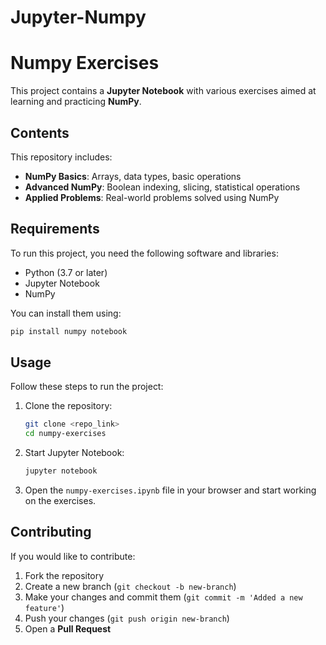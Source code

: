 # Jupyter-Numpy
# Numpy Exercises

This project contains a **Jupyter Notebook** with various exercises aimed at learning and practicing **NumPy**.

## Contents

This repository includes:
- **NumPy Basics**: Arrays, data types, basic operations
- **Advanced NumPy**: Boolean indexing, slicing, statistical operations
- **Applied Problems**: Real-world problems solved using NumPy

## Requirements

To run this project, you need the following software and libraries:
- Python (3.7 or later)
- Jupyter Notebook
- NumPy

You can install them using:
```sh
pip install numpy notebook
```

## Usage

Follow these steps to run the project:
1. Clone the repository:
   ```sh
   git clone <repo_link>
   cd numpy-exercises
   ```
2. Start Jupyter Notebook:
   ```sh
   jupyter notebook
   ```
3. Open the `numpy-exercises.ipynb` file in your browser and start working on the exercises.

## Contributing

If you would like to contribute:
1. Fork the repository
2. Create a new branch (`git checkout -b new-branch`)
3. Make your changes and commit them (`git commit -m 'Added a new feature'`)
4. Push your changes (`git push origin new-branch`)
5. Open a **Pull Request**
